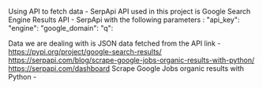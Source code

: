 Using API to fetch data  - SerpApi
API used in this project is Google Search Engine Results API - SerpApi with the following  parameters :
 "api_key": 
  "engine": 
  "google_domain": 
  "q":

Data we are dealing with is JSON data fetched from the API
link -https://pypi.org/project/google-search-results/
      https://serpapi.com/blog/scrape-google-jobs-organic-results-with-python/
      https://serpapi.com/dashboard
Scrape Google Jobs organic results with Python - 